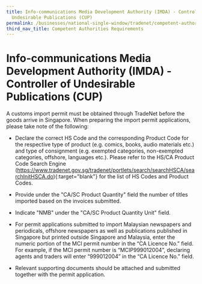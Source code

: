 ```yaml
---
title: Info-communications Media Development Authority (IMDA) - Controller of
  Undesirable Publications (CUP)
permalink: /businesses/national-single-window/tradenet/competent-authorities-requirements/IMDA-CUP/
third_nav_title: Competent Authorities Requirements
---
```

# Info-communications Media Development Authority (IMDA) - Controller of Undesirable Publications (CUP)

A customs import permit must be obtained through TradeNet before the goods arrive in Singapore. When preparing the import permit applications, please take note of the following:

-   Declare the correct HS Code and the corresponding Product Code for the respective type of product (e.g. comics, books, audio materials etc.) and type of consignment (e.g. exempted categories, non-exempted categories, offshore, languages etc.). Please refer to the HS/CA Product Code Search Engine (https://www.tradenet.gov.sg/tradenet/portlets/search/searchHSCA/searchInitHSCA.do){:target="blank"} for the list of HS Codes and Product Codes.

-   Provide under the "CA/SC Product Quantity" field the number of titles imported based on the invoices submitted.

-   Indicate "NMB" under the "CA/SC Product Quantity Unit" field.

-   For permit applications submitted to import Malaysian newspapers and periodicals, offshore newspapers as well as publications published in Singapore but printed outside Singapore and Malaysia, enter the numeric portion of the MCI permit number in the “CA Licence No.” field. For example, if the MCI permit number is “MCIP999012004”, declaring agents and traders will enter “999012004” in the “CA Licence No.” field.

-   Relevant supporting documents should be attached and submitted together with the permit application.